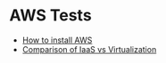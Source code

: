 # AWS Tests

- [How to install AWS](./zperk.t0/readme.md)
- [Comparison of IaaS vs Virtualization](./zperk.t1/readme.md)
